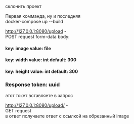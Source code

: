 склонить проект

Первая комманда, ну и последняя <br />
docker-compose up --build

http://127.0.0.1:8080/upload - <br />
POST request form-data body: <br />
<h4> key: image value: file </h4>
<h4> key: width value: int default: 300 </h4>
<h4> key: height value: int default: 300 </h4>
<h3> Response token: uuid </h3>
этот токет вставляете в запрос

http://127.0.0.1:8080/upload/<token> - <br />
GET request <br />
в ответ получаете ответ с ссылкой на обрезанный image